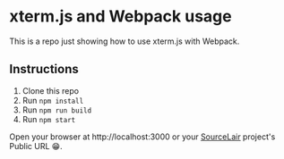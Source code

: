 # xterm.js and Webpack usage

This is a repo just showing how to use xterm.js with Webpack.

## Instructions

1. Clone this repo
2. Run `npm install`
3. Run `npm run build`
4. Run `npm start`

Open your browser at http://localhost:3000 or your [SourceLair](https://www.sourcelair.com) project's Public URL 😁.
